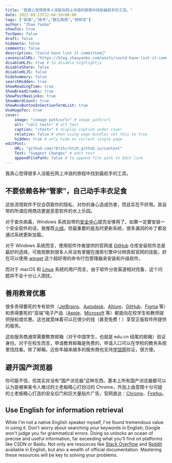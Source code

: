 ```yaml
---
title: "我真心觉得很多人没能在网上冲浪的旅程中找到最趁手的工具。"
date: 2022-09-23T22:04:59+08:00
tags: ["前端","技术","数位美感","碎碎念"]
author: "Zhao Yanbo"
showToc: true
TocOpen: false
draft: false
hidemeta: false
comments: false
description: "Could have lint it committee🙌"
canonicalURL: "https://blog.zhaoyanbo.com/posts/could-have-lint-it-committee/"
disableHLJS: true # to disable highlightjs
disableShare: false
disableHLJS: false
hideSummary: false
searchHidden: true
ShowReadingTime: true
ShowBreadCrumbs: true
ShowPostNavLinks: true
ShowWordCount: true
ShowRssButtonInSectionTermList: true
UseHugoToc: true
cover:
    image: "<image path/url>" # image path/url
    alt: "<alt text>" # alt text
    caption: "<text>" # display caption under cover
    relative: false # when using page bundles set this to true
    hidden: true # only hide on current single page
editPost:
    URL: "github.com/rbtzh/rbtzh.github.io/content"
    Text: "Suggest Changes" # edit text
    appendFilePath: false # to append file path to Edit link
---
```

我真心觉得很多人没能在网上冲浪的旅程中找到最趁手的工具。

## 不要依赖各种“管家”，自己动手丰衣足食

这些流氓软件不仅会窃取你的隐私、对你的身心造成伤害，而且实在不好用。其自带的所谓应用商店更是恶意软件的水上乐园。

对于查杀病毒，Windows 系统自带的[安全中心](https://learn.microsoft.com/zh-cn/windows/security/operating-system-security/system-security/windows-defender-security-center/windows-defender-security-center)就完全够用了。如果一定要安装一个安全软件的话，我推荐[火绒](https://www.huorong.cn/)。但最重要的是及时更新系统，很多漏洞的补丁都会通过系统更新加载。

对于 Windows 系统而言，使用软件作者提供的官网或 [GitHub](https://github.com/) 仓库安装软件总是最好的选择。可我观察到很多人并没有掌握在搜索引擎中分辨真假官网的技能，好在可以使用 [winget](https://learn.microsoft.com/en-us/windows/package-manager/winget/) 这个超好用的命令行包管理器来安装和升级软件。

而对于 macOS 和 [Linux](https://en.wikipedia.org/wiki/List_of_software_package_management_systems) 系统的用户而言，由于软件分发渠道相对完备，这个问题并不会十分让人困扰。

## 善用教育优惠

很多贵得要死的专有软件（[JetBrains](https://www.jetbrains.com/community/education/#students)、[Autodesk](https://www.autodesk.com/education/edu-software/overview)、[Altium](https://www.altium.com/education/students)、[GitHub](https://education.github.com/pack)、[Figma](https://www.figma.com/education/) 等）和贵得要死的“高端”电子产品（[Apple](https://www.apple.com/us-edu/store)、[Microsoft](https://www.microsoft.com/en-us/store/b/education) 等）都面向在校学生和教师提供授权或优惠。这也就意味着可以花很少的钱（甚至免费！）享受正版软件所提供的服务。

这些服务商通常需要教育邮箱（对于中国学生，也就是 edu.cn 结尾的邮箱）验证身份。对于在校生而言，申请教育邮箱是免费的，申请入口可以在学校的教务系统里找找看。除了邮箱，近些年越来越多的服务商也支持[学信网](https://www.chsi.com.cn/)验证，很方便。

## 避开国产浏览器

你可能不信，但其实并没有“国产浏览器”这种东西。基本上所有国产浏览器都可以认为是被审美令人难过的土老板精心打扮过的 Chrome，外加上由意图十分可疑的土老板精心打造的安全后门和巨大量贴片广告。官网直达：[Chrome](https://www.google.com/chrome/)、[Firefox](https://www.mozilla.org/en-US/firefox/new/)。

## Use English for information retrieval

While I'm not a native English speaker myself, I've found tremendous value in using it. Don't worry about searching your keywords in English; Google won't judge you for grammatical errors. Doing so unlocks an ocean of precise and useful information, far exceeding what you'll find on platforms like CSDN or Baidu. Not only are resources like [Stack Overflow](https://stackoverflow.com/) and [Reddit](https://www.reddit.com/) available in English, but also a wealth of official documentation. Mastering these resources will be key to solving your problems.
